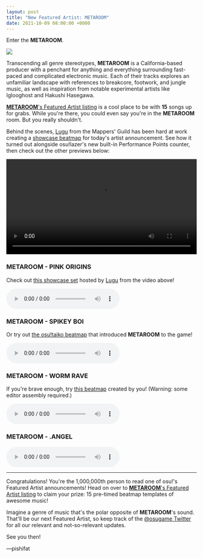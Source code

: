 ```yaml
---
layout: post
title: "New Featured Artist: METAROOM"
date: 2021-10-09 08:00:00 +0000
---
```


Enter the **METAROOM**.

![](https://assets.ppy.sh/artists/206/header.jpg)

Transcending all genre stereotypes, **METAROOM** is a California-based producer with a penchant for anything and everything surrounding fast-paced and complicated electronic music. Each of their tracks explores an unfamiliar landscape with references to breakcore, footwork, and jungle music, as well as inspiration from notable experimental artists like Iglooghost and Hakushi Hasegawa.

[**METAROOM**'s Featured Artist listing](https://osu.ppy.sh/beatmaps/artists/206) is a cool place to be with **15** songs up for grabs. While you're there, you could even say you're in the **METAROOM** room. But you really shouldn't.

Behind the scenes, [Lugu](https://osu.ppy.sh/users/12851847) from the Mappers' Guild has been hard at work creating a [showcase beatmap](/wiki/Featured_Artists/Featured_Artist_Showcase_Beatmaps) for today's artist announcement. See how it turned out alongside osu!lazer's new built-in Performance Points counter, then check out the other previews below:

<div align="center">
    <video width="100%" controls>
        <source src="https://assets.ppy.sh/artists/206/release_showcase.mp4" type="video/mp4" preload="none">
    </video>
</div>

### METAROOM - PINK ORIGINS

Check out [this showcase set](https://osu.ppy.sh/beatmapsets/1589495) hosted by [Lugu](https://osu.ppy.sh/users/12851847) from the video above!

<audio controls>
    <source src="https://assets.ppy.sh/artists/206/METADATA%20--%20PINK%20ORIGINS/METAROOM%20-%20PINK%20ORIGINS.mp3" type="audio/mpeg">
</audio>

### METAROOM - SPIKEY BOI

Or try out [the osu!taiko beatmap](https://osu.ppy.sh/beatmapsets/1424830) that introduced **METAROOM** to the game!

<audio controls>
    <source src="https://assets.ppy.sh/artists/206/SWEET%20GENESIS/METAROOM%20-%20SPIKEY%20BOI.mp3" type="audio/mpeg">
</audio>

### METAROOM - WORM RAVE

If you're brave enough, try [this beatmap](https://assets.ppy.sh/artists/206/SWEET%20GENESIS/METAROOM%20-%20WORM%20RAVE.osz) created by you! (Warning: some editor assembly required.)

<audio controls>
    <source src="https://assets.ppy.sh/artists/206/SWEET%20GENESIS/METAROOM%20-%20WORM%20RAVE.mp3" type="audio/mpeg">
</audio>

### METAROOM - .ANGEL

<audio controls>
    <source src="https://assets.ppy.sh/artists/206/.ANGEL/METAROOM%20-%20.ANGEL.mp3" type="audio/mpeg">
</audio>

---

Congratulations! You're the 1,000,000th person to read one of osu!'s Featured Artist announcements! Head on over to [**METAROOM**'s Featured Artist listing](https://osu.ppy.sh/beatmaps/artists/206) to claim your prize: 15 pre-timed beatmap templates of awesome music!

Imagine a genre of music that's the polar opposite of **METAROOM**'s sound. That'll be our next Featured Artist, so keep track of the [@osugame Twitter](https://twitter.com/osugame) for all our relevant and not-so-relevant updates.

See you then!

—pishifat
